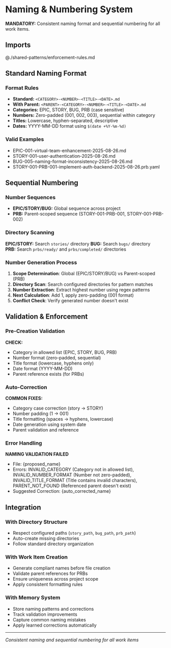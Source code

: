 # Naming & Numbering System

**MANDATORY:** Consistent naming format and sequential numbering for all work items.

## Imports
@./shared-patterns/enforcement-rules.md

## Standard Naming Format

### Format Rules
- **Standard:** `<CATEGORY>-<NUMBER>-<TITLE>-<DATE>.md`
- **With Parent:** `<PARENT>-<CATEGORY>-<NUMBER>-<TITLE>-<DATE>.md`
- **Categories:** EPIC, STORY, BUG, PRB (case sensitive)
- **Numbers:** Zero-padded (001, 002, 003), sequential within category
- **Titles:** Lowercase, hyphen-separated, descriptive
- **Dates:** YYYY-MM-DD format using `$(date +%Y-%m-%d)`

### Valid Examples
- EPIC-001-virtual-team-enhancement-2025-08-26.md
- STORY-001-user-authentication-2025-08-26.md
- BUG-005-naming-format-inconsistency-2025-08-26.md
- STORY-001-PRB-001-implement-auth-backend-2025-08-26.prb.yaml

## Sequential Numbering

### Number Sequences
- **EPIC/STORY/BUG:** Global sequence across project
- **PRB:** Parent-scoped sequence (STORY-001-PRB-001, STORY-001-PRB-002)

### Directory Scanning
**EPIC/STORY:** Search `stories/` directory
**BUG:** Search `bugs/` directory  
**PRB:** Search `prbs/ready/` and `prbs/completed/` directories

### Number Generation Process
1. **Scope Determination**: Global (EPIC/STORY/BUG) vs Parent-scoped (PRB)
2. **Directory Scan**: Search configured directories for pattern matches
3. **Number Extraction**: Extract highest number using regex patterns
4. **Next Calculation**: Add 1, apply zero-padding (001 format)
5. **Conflict Check**: Verify generated number doesn't exist

## Validation & Enforcement

### Pre-Creation Validation
**CHECK:**
- Category in allowed list (EPIC, STORY, BUG, PRB)
- Number format (zero-padded, sequential)
- Title format (lowercase, hyphens only)
- Date format (YYYY-MM-DD)
- Parent reference exists (for PRBs)

### Auto-Correction
**COMMON FIXES:**
- Category case correction (story → STORY)
- Number padding (1 → 001)
- Title formatting (spaces → hyphens, lowercase)
- Date generation using system date
- Parent validation and reference

### Error Handling
**NAMING VALIDATION FAILED**
- File: {proposed_name}
- Errors: INVALID_CATEGORY (Category not in allowed list), INVALID_NUMBER_FORMAT (Number not zero-padded), INVALID_TITLE_FORMAT (Title contains invalid characters), PARENT_NOT_FOUND (Referenced parent doesn't exist)
- Suggested Correction: {auto_corrected_name}

## Integration

### With Directory Structure
- Respect configured paths (`story_path`, `bug_path`, `prb_path`)
- Auto-create missing directories
- Follow standard directory organization

### With Work Item Creation
- Generate compliant names before file creation
- Validate parent references for PRBs
- Ensure uniqueness across project scope
- Apply consistent formatting rules

### With Memory System
- Store naming patterns and corrections
- Track validation improvements
- Capture common naming mistakes
- Apply learned corrections automatically

---
*Consistent naming and sequential numbering for all work items*